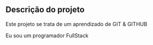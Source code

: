 <h2>Descrição do projeto</h2>

<p>Este projeto se trata de um aprendizado de GIT & GITHUB</p>

<span>Eu sou um programador FullStack</span>

